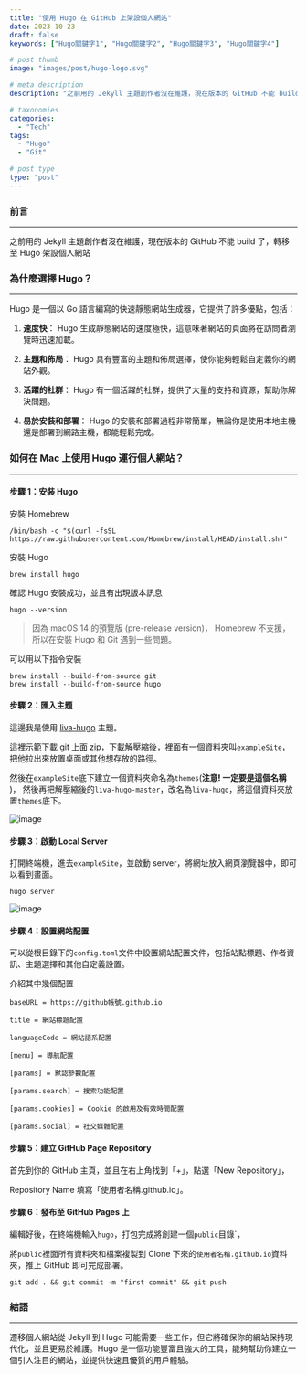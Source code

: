 ```yaml
---
title: "使用 Hugo 在 GitHub 上架設個人網站"
date: 2023-10-23
draft: false
keywords: ["Hugo關鍵字1", "Hugo關鍵字2", "Hugo關鍵字3", "Hugo關鍵字4"]

# post thumb
image: "images/post/hugo-logo.svg"

# meta description
description: "之前用的 Jekyll 主題創作者沒在維護，現在版本的 GitHub 不能 build 了，轉移至 Hugo 架設個人網站"

# taxonomies
categories:
  - "Tech"
tags:
  - "Hugo"
  - "Git"

# post type
type: "post"
---
```


### 前言

---

之前用的 Jekyll 主題創作者沒在維護，現在版本的 GitHub 不能 build 了，轉移至 Hugo 架設個人網站

### 為什麼選擇 Hugo？

---

Hugo 是一個以 Go 語言編寫的快速靜態網站生成器，它提供了許多優點，包括：

1. **速度快**： Hugo 生成靜態網站的速度極快，這意味著網站的頁面將在訪問者瀏覽時迅速加載。

2. **主題和佈局**： Hugo 具有豐富的主題和佈局選擇，使你能夠輕鬆自定義你的網站外觀。

3. **活躍的社群**： Hugo 有一個活躍的社群，提供了大量的支持和資源，幫助你解決問題。

4. **易於安裝和部署**： Hugo 的安裝和部署過程非常簡單，無論你是使用本地主機還是部署到網路主機，都能輕鬆完成。

### 如何在 Mac 上使用 Hugo 運行個人網站？

---

#### 步驟 1：安裝 Hugo

安裝 Homebrew

```
/bin/bash -c "$(curl -fsSL https://raw.githubusercontent.com/Homebrew/install/HEAD/install.sh)"
```

安裝 Hugo

```
brew install hugo
```

確認 Hugo 安裝成功，並且有出現版本訊息

```
hugo --version
```

> 因為 macOS 14 的預覽版 (pre-release version)， Homebrew 不支援，所以在安裝 Hugo 和 Git 遇到一些問題。

可以用以下指令安裝

```
brew install --build-from-source git
brew install --build-from-source hugo
```

#### 步驟 2：匯入主題

這邊我是使用 [liva-hugo](https://github.com/gethugothemes/liva-hugo) 主題。

這裡示範下載 git 上面 zip，下載解壓縮後，裡面有一個資料夾叫`exampleSite`，把他拉出來放置桌面或其他想存放的路徑。

然後在`exampleSite`底下建立一個資料夾命名為`themes`(**注意! 一定要是這個名稱** )，
然後再把解壓縮後的`liva-hugo-master`，改名為`liva-hugo`，將這個資料夾放置`themes`底下。

![image](../../../../images/post/post-1-1.jpg)

#### 步驟 3：啟動 Local Server

打開終端機，進去`exampleSite`，並啟動 server，將網址放入網頁瀏覽器中，即可以看到畫面。

```
hugo server
```

![image](../../../../images/post/post-1-2.jpg)

#### 步驟 4：設置網站配置

可以從根目錄下的`config.toml`文件中設置網站配置文件，包括站點標題、作者資訊、主題選擇和其他自定義設置。

介紹其中幾個配置

`baseURL = https://github帳號.github.io`

`title = 網站標題配置`

`languageCode = 網站語系配置`

`[menu] = 導航配置`

`[params] = 默認參數配置`

`[params.search] = 搜索功能配置`

`[params.cookies] = Cookie 的啟用及有效時間配置`

`[params.social] = 社交媒體配置`

#### 步驟 5：建立 GitHub Page Repository

首先到你的 GitHub 主頁，並且在右上角找到「+」，點選「New Repository」，

Repository Name 填寫「使用者名稱.github.io」。

#### 步驟 6：發布至 GitHub Pages 上

編輯好後，在終端機輸入`hugo`，打包完成將創建一個`public`目錄`，

將`public`裡面所有資料夾和檔案複製到 Clone 下來的`使用者名稱.github.io`資料夾，推上 GitHub 即可完成部署。

```
git add . && git commit -m "first commit" && git push
```

### 結語

---

遷移個人網站從 Jekyll 到 Hugo 可能需要一些工作，但它將確保你的網站保持現代化，並且更易於維護。Hugo 是一個功能豐富且強大的工具，能夠幫助你建立一個引人注目的網站，並提供快速且優質的用戶體驗。